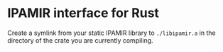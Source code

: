 # IPAMIR interface for Rust

Create a symlink from your static IPAMIR library to `./libipamir.a` in the directory of the crate you are currently compiling.

